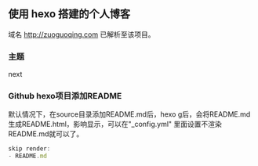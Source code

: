 
## 使用 hexo 搭建的个人博客 
域名 http://zuoguoqing.com 已解析至该项目。

### 主题
next 
 
### Github hexo项目添加README
默认情况下，在source目录添加README.md后，hexo g后，会将README.md生成README.html，影响显示，可以在"\_config.yml" 里面设置不渲染README.md就可以了。
``` js
skip render:
- README.md
```

